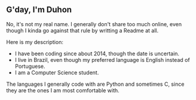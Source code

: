 ## G'day, I'm Duhon

No, it's not my real name. I generally don't share too much online, even though I kinda go against that rule by writting a Readme at all.  

Here is my description:

- I have been coding since about 2014, though the date is uncertain.
- I live in Brazil, even though my preferred language is English instead of Portuguese.
- I am a Computer Science student.

The languages I generally code with are Python and sometimes C, since they are the ones I am most comfortable with.

